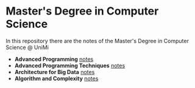 # Master's Degree in Computer Science 

In this repository there are the notes of the Master's Degree in Computer Science @ UniMi

- **Advanced Programming** [notes](https://github.com/FedericoBruzzone/master-courses/blob/master/advanced-programming/theory/advanced-programming.pdf)
- **Advanced Programming Techniques** [notes](https://github.com/FedericoBruzzone/master-courses/blob/master/advanced-programming-techniques/theory/advanced-programming-techniques.pdf)
- **Architecture for Big Data** [notes]()
- **Algorithm and Complexity** [notes](https://github.com/FedericoBruzzone/master-courses/blob/master/algorithms-and-complexity/theory/algorithms-and-complexity.pdf)
